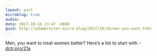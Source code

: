```yaml
---
layout: post
microblog: true
audio: 
date: 2017-10-16 23:47 -0000
guid: http://adamprocter.micro.blog/2017/10/16/men-you-want.html
---
```

Men, you want to treat women better? Here’s a list to start with - [dctr.pro/21a](http://dctr.pro/21a)
